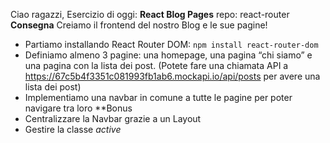 Ciao ragazzi,
Esercizio di oggi: **React Blog Pages**
repo: react-router
**Consegna**
Creiamo il frontend del nostro Blog e le sue pagine!
- Partiamo installando React Router DOM: `npm install react-router-dom`
- Definiamo almeno 3 pagine: una homepage, una pagina “chi siamo” e una pagina con la lista dei post. (Potete fare una chiamata API a https://67c5b4f3351c081993fb1ab6.mockapi.io/api/posts per avere una lista dei post)
- Implementiamo una navbar in comune a tutte le pagine per poter navigare tra loro
**Bonus
- Centralizzare la Navbar grazie a un Layout
- Gestire la classe *active*